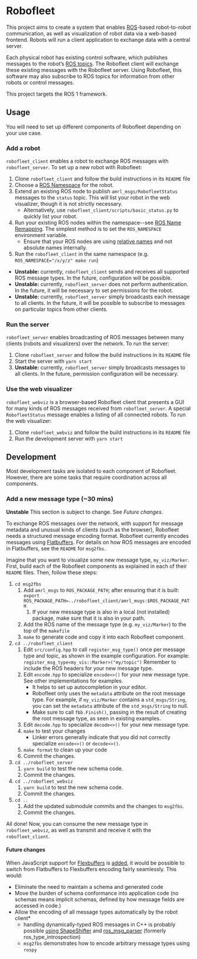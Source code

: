 # Robofleet

This project aims to create a system that enables [ROS][ros]-based robot-to-robot communication, as well as visualization of robot data via a web-based frontend. Robots will run a client application to exchange data with a central server.

Each physical robot has existing control software, which publishes messages to the robot’s [ROS topics][ros topics]. The Robofleet client will exchange these existing messages with the Robofleet server. Using Robofleet, this software may also subscribe to ROS topics for information from other robots or control messages.

This project targets the ROS 1 framework.

## Usage

You will need to set up different components of Robofleet depending on your use case.

### Add a robot

`robofleet_client` enables a robot to exchange ROS messages with `robofleet_server`. To set up a new robot with Robofleet:
1. Clone `robofleet_client` and follow the build instructions in its `README` file
2. Choose a [ROS Namespace][namespaces] for the robot.
3. Extend an existing ROS node to publish `amrl_msgs/RobofleetStatus` messages to the `status` topic. This will list your robot in the web visualizer, though it is not strictly necessary.
    * Alternatively, use `robofleet_client/scripts/basic_status.py` to quickly list your robot.
4. Run your existing ROS nodes within the namespace--see [ROS Name Remapping][remapping]. The simplest method is to set the `ROS_NAMESPACE` environment variable.
    * Ensure that your ROS nodes are using [relative names][relative names] and not absolute names internally.
5. Run the `robofleet_client` in the same namespace (e.g. `ROS_NAMESPACE="/x/y/z" make run`)
* **Unstable:** currently, `robofleet_client` sends and receives all supported ROS message types. In the future, configuration will be possible.
* **Unstable:** currently, `robofleet_server` does not perform authentication. In the future, it will be necessary to set permissions for the robot.
* **Unstable:** currently, `robofleet_server` simply broadcasts each message to all clients. In the future, it will be possible to subscribe to messages on particular topics from other clients.

### Run the server

`robofleet_server` enables broadcasting of ROS messages between many clients (robots and visualizers) over the network. To run the server:
1. Clone `robofleet_server` and follow the build instructions in its `README` file
2. Start the server with `yarn start`
3. **Unstable:** currently, `robofleet_server` simply broadcasts messages to all clients. In the future, permission configuration will be necessary.

### Use the web visualizer

`robofleet_webviz` is a browser-based Robofleet client that presents a GUI for many kinds of ROS messages received from `robofleet_server`. A special `RobofleetStatus` message enables a listing of all connected robots. To run the web visualizer:
1. Clone `robofleet_webviz` and follow the build instructions in its `README` file
2. Run the development server with `yarn start`

## Development

Most development tasks are isolated to each component of Robofleet. However, there are some tasks that require coordination across all components.

### Add a new message type (~30 mins)

**Unstable** This section is subject to change. See _Future changes_. 

To exchange ROS messages over the network, with support for message metadata and unusual kinds of clients (such as the browser), Robofleet needs a structured message encoding format. Robofleet currently encodes messages using [Flatbuffers][flatbuffers]. For details on how ROS messages are encoded in Flatbuffers, see the `README` for `msg2fbs`.

Imagine that you want to visualize some new message type, `my_viz/Marker`. First, build each of the Robofleet components as explained in each of their `README` files. Then, follow these steps:
1. `cd msg2fbs`
   1. Add `amrl_msgs` to `ROS_PACKAGE_PATH`; after ensuring that it is built:
      `export ROS_PACKAGE_PATH=../robofleet_client/amrl_msgs:$ROS_PACKAGE_PATH`
      1. If your new message type is also in a local (not installed) package, make sure that it is also in your path.
   2. Add the ROS name of the message type (e.g. `my_viz/Marker`) to the top of the `makefile`
   3. `make` to generate code and copy it into each Robofleet component.
2. `cd ../robofleet_client`
   1. Edit `src/config.hpp` to call `register_msg_type()` once per message type and topic, as shown in the example configuration. 
      For example: `register_msg_type<my_vis::Marker>("my/topic")`
      Remember to include the ROS headers for your new message type.
   2. Edit `encode.hpp` to specialize `encode<>()` for your new message type. See other implementations for examples. 
      * It helps to set up autocompletion in your editor.
      * Robofleet only uses the `metadata` attribute on the root message type. For example, if `my_viz/Marker` contains a `std_msgs/String`, you can set the `metadata` attribute of the `std_msgs/String` to null.
      * Make sure to call `fbb.Finish()`, passing in the result of creating the root message type, as seen in existing examples.
   3. Edit `decode.hpp` to specialize `decode<>()` for your new message type.
   4. `make` to test your changes
      * Linker errors generally indicate that you did not correctly specialize `encode<>()` or `decode<>()`.
   5. `make format` to clean up your code
   6. Commit the changes.
3. `cd ../robofleet_server`
   1. `yarn build` to test the new schema code.
   2. Commit the changes.
4. `cd ../robofleet_webviz`
   1. `yarn build` to test the new schema code.
   2. Commit the changes.
5. `cd ..`
   1. Add the updated submodule commits and the changes to `msg2fbs`.
   2. Commit the changes.

All done! Now, you can consume the new message type in `robofleet_webviz`, as well as transmit and receive it with the `robofleet_client`.

#### Future changes

When JavaScript support for [Flexbuffers][flexbuffers] is [added][flexbuffers js], it would be possible to switch from Flatbuffers to Flexbuffers encoding fairly seamlessly. This would:
* Eliminate the need to maintain a schema and generated code
* Move the burden of schema conformance into application code (no schemas means implicit schemas, defined by how message fields are accessed in code.)
* Allow the encoding of all message types automatically by the robot client*
    * handling dynamically-typed ROS messages in C++ is probably possible [using ShapeShifter][generic subscriber] and [ros_msg_parser][ros_msg_parser] (formerly ros_type_introspection)
    * `msg2fbs` demonstrates how to encode arbitrary message types using `rospy`

[ros]: https://www.ros.org/
[ros topics]: http://wiki.ros.org/Topics
[namespaces]: http://wiki.ros.org/Names#Names-1
[remapping]: http://wiki.ros.org/Remapping%20Arguments
[relative names]: http://wiki.ros.org/Names#Resolving
[flatbuffers]: https://google.github.io/flatbuffers/
[flexbuffers]: https://google.github.io/flatbuffers/flexbuffers.html
[flexbuffers js]: https://github.com/google/flatbuffers/issues/5949
[generic subscriber]: http://wiki.ros.org/ros_type_introspection/Tutorials/GenericTopicSubscriber 
[ros_msg_parser]: https://github.com/facontidavide/ros_msg_parser
